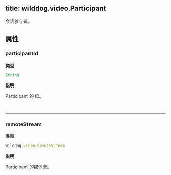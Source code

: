 ﻿title: wilddog.video.Participant
---

会话参与者。

## 属性

### participantId

**类型**

```js
String
```

**说明**

Participant 的 ID。

</br>

---

### remoteStream

**类型**

```js
wilddog.video.RemoteStream
```

**说明**

Participant 的媒体流。

